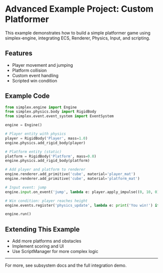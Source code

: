 # Advanced Example Project: Custom Platformer

This example demonstrates how to build a simple platformer game using simplex-engine, integrating ECS, Renderer, Physics, Input, and scripting.

## Features
- Player movement and jumping
- Platform collision
- Custom event handling
- Scripted win condition

## Example Code
```python
from simplex.engine import Engine
from simplex.physics.body import RigidBody
from simplex.event.event_system import EventSystem

engine = Engine()

# Player entity with physics
player = RigidBody('Player', mass=1.0)
engine.physics.add_rigid_body(player)

# Platform entity (static)
platform = RigidBody('Platform', mass=0.0)
engine.physics.add_rigid_body(platform)

# Add player and platform to renderer
engine.renderer.add_primitive('cube', material='player_mat')
engine.renderer.add_primitive('cube', material='platform_mat')

# Input event: jump
engine.input.on_event('jump', lambda e: player.apply_impulse((0, 10, 0)))

# Win condition: player reaches height
engine.events.register('physics_update', lambda e: print('You win!') if player.position[1] > 10 else None)

engine.run()
```

## Extending This Example
- Add more platforms and obstacles
- Implement scoring and UI
- Use ScriptManager for more complex logic

---
For more, see subsystem docs and the full integration demo.
